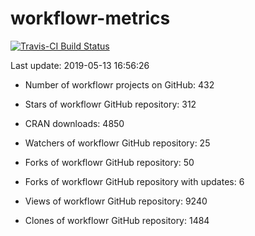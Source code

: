 
<!-- README.md is generated from README.Rmd. Please edit that file -->
workflowr-metrics
=================

[![Travis-CI Build Status](https://travis-ci.org/workflowr/workflowr-metrics.svg?branch=master)](https://travis-ci.org/workflowr/workflowr-metrics)

Last update: 2019-05-13 16:56:26

-   Number of workflowr projects on GitHub: 432

-   Stars of workflowr GitHub repository: 312

-   CRAN downloads: 4850

-   Watchers of workflowr GitHub repository: 25

-   Forks of workflowr GitHub repository: 50

-   Forks of workflowr GitHub repository with updates: 6

-   Views of workflowr GitHub repository: 9240

-   Clones of workflowr GitHub repository: 1484
